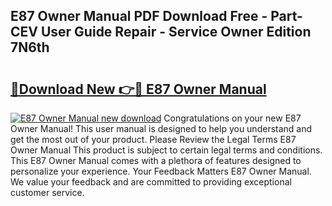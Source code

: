 ## E87 Owner Manual PDF Download Free - Part-CEV User Guide Repair - Service Owner Edition 7N6th

# <h2><a href="http://bc63061.oget.top/?id=E87+Owner+Manual">🔗Download New 👉🔴 E87 Owner Manual</a></h2>

[![E87 Owner Manual new download](https://i.imgur.com/5g1atiW.png)](http://bc63061.oget.top/?id=E87+Owner+Manual)
Congratulations on your new E87 Owner Manual! This user manual is designed to help you understand and get the most out of your product. Please Review the Legal Terms E87 Owner Manual This product is subject to certain legal terms and conditions. This E87 Owner Manual comes with a plethora of features designed to personalize your experience. Your Feedback Matters E87 Owner Manual. We value your feedback and are committed to providing exceptional customer service.
